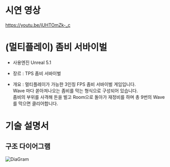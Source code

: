 # 시연 영상
https://youtu.be/jUHTOmZk-_c
<br/>
# (멀티플레이) 좀비 서바이벌
 
- 사용엔진 Unreal 5.1
  
- 장르 : TPS 좀비 서바이벌

- 개요 : 멀티플레이가 가능한 3인칭 FPS 좀비 서바이벌 게임입니다. <br/>Wave 마다 쏟아져나오는 좀비를 막는 형식으로 구성되어 있습니다.<br/>
  좀비의 부위를 사격해 돈을 벌고 Room으로 돌아가 재정비를 하며 총 9번의 Wave를 막으면 클리어합니다.<br/>

# 기술 설명서
## 구조 다이어그램
![DiaGram](https://github.com/user-attachments/assets/d40dbd5d-74dd-422a-92e4-1cd39287f219)
